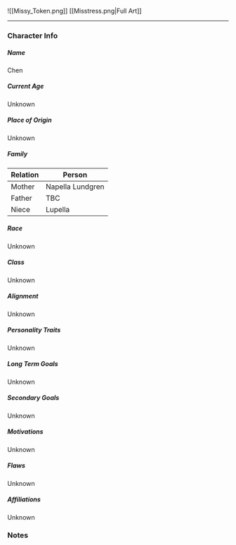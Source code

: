![[Missy_Token.png]]
[[Misstress.png|Full Art]]

---
### Character Info

##### Name 
Chen

##### Current Age
Unknown

##### Place of Origin
Unknown

##### Family
| Relation | Person |
| --- | --- |
| Mother | Napella Lundgren |
| Father | TBC |
| Niece |  Lupella 

##### Race
Unknown

##### Class
Unknown

##### Alignment
Unknown

##### Personality Traits
Unknown

##### Long Term Goals
Unknown

##### Secondary Goals
Unknown

##### Motivations
Unknown

##### Flaws
Unknown

##### Affiliations
Unknown

### Notes
